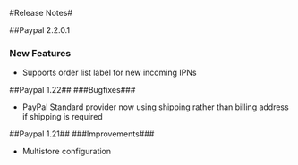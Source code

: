 ﻿#Release Notes#

##Paypal 2.2.0.1
### New Features
* Supports order list label for new incoming IPNs

##Paypal 1.22##
###Bugfixes###
* PayPal Standard provider now using shipping rather than billing address if shipping is required

##Paypal 1.21##
###Improvements###
* Multistore configuration